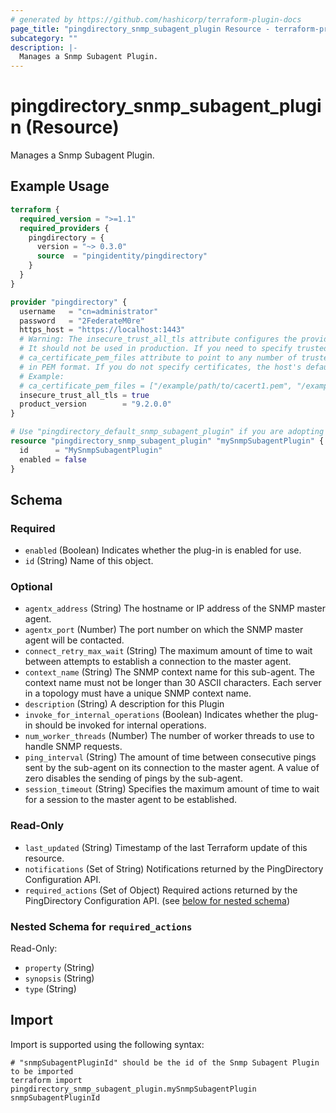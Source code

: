 ```yaml
---
# generated by https://github.com/hashicorp/terraform-plugin-docs
page_title: "pingdirectory_snmp_subagent_plugin Resource - terraform-provider-pingdirectory"
subcategory: ""
description: |-
  Manages a Snmp Subagent Plugin.
---
```


# pingdirectory_snmp_subagent_plugin (Resource)

Manages a Snmp Subagent Plugin.

## Example Usage

```terraform
terraform {
  required_version = ">=1.1"
  required_providers {
    pingdirectory = {
      version = "~> 0.3.0"
      source  = "pingidentity/pingdirectory"
    }
  }
}

provider "pingdirectory" {
  username   = "cn=administrator"
  password   = "2FederateM0re"
  https_host = "https://localhost:1443"
  # Warning: The insecure_trust_all_tls attribute configures the provider to trust any certificate presented by the PingDirectory server.
  # It should not be used in production. If you need to specify trusted CA certificates, use the
  # ca_certificate_pem_files attribute to point to any number of trusted CA certificate files
  # in PEM format. If you do not specify certificates, the host's default root CA set will be used.
  # Example:
  # ca_certificate_pem_files = ["/example/path/to/cacert1.pem", "/example/path/to/cacert2.pem"]
  insecure_trust_all_tls = true
  product_version        = "9.2.0.0"
}

# Use "pingdirectory_default_snmp_subagent_plugin" if you are adopting existing configuration from the PingDirectory server into Terraform
resource "pingdirectory_snmp_subagent_plugin" "mySnmpSubagentPlugin" {
  id      = "MySnmpSubagentPlugin"
  enabled = false
}
```

<!-- schema generated by tfplugindocs -->
## Schema

### Required

- `enabled` (Boolean) Indicates whether the plug-in is enabled for use.
- `id` (String) Name of this object.

### Optional

- `agentx_address` (String) The hostname or IP address of the SNMP master agent.
- `agentx_port` (Number) The port number on which the SNMP master agent will be contacted.
- `connect_retry_max_wait` (String) The maximum amount of time to wait between attempts to establish a connection to the master agent.
- `context_name` (String) The SNMP context name for this sub-agent. The context name must not be longer than 30 ASCII characters. Each server in a topology must have a unique SNMP context name.
- `description` (String) A description for this Plugin
- `invoke_for_internal_operations` (Boolean) Indicates whether the plug-in should be invoked for internal operations.
- `num_worker_threads` (Number) The number of worker threads to use to handle SNMP requests.
- `ping_interval` (String) The amount of time between consecutive pings sent by the sub-agent on its connection to the master agent. A value of zero disables the sending of pings by the sub-agent.
- `session_timeout` (String) Specifies the maximum amount of time to wait for a session to the master agent to be established.

### Read-Only

- `last_updated` (String) Timestamp of the last Terraform update of this resource.
- `notifications` (Set of String) Notifications returned by the PingDirectory Configuration API.
- `required_actions` (Set of Object) Required actions returned by the PingDirectory Configuration API. (see [below for nested schema](#nestedatt--required_actions))

<a id="nestedatt--required_actions"></a>
### Nested Schema for `required_actions`

Read-Only:

- `property` (String)
- `synopsis` (String)
- `type` (String)

## Import

Import is supported using the following syntax:

```shell
# "snmpSubagentPluginId" should be the id of the Snmp Subagent Plugin to be imported
terraform import pingdirectory_snmp_subagent_plugin.mySnmpSubagentPlugin snmpSubagentPluginId
```
